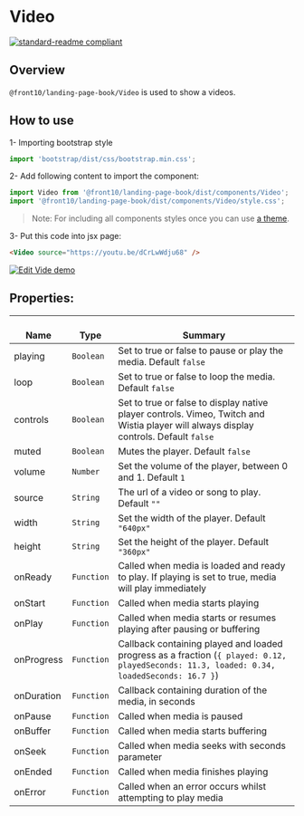 # Video

[![standard-readme compliant](https://img.shields.io/badge/standard--readme-OK-green.svg?style=flat-square)](https://github.com/RichardLitt/standard-readme)

## Overview

`@front10/landing-page-book/Video` is used to show a videos.

## How to use

1- Importing bootstrap style

```js
import 'bootstrap/dist/css/bootstrap.min.css';
```

2- Add following content to import the component:

```js
import Video from '@front10/landing-page-book/dist/components/Video';
import '@front10/landing-page-book/dist/components/Video/style.css';
```

> Note: For including all components styles once you can use [a theme](https://github.com/front10/landing-page-book/wiki/Theming).

3- Put this code into jsx page:

```html
<Video source="https://youtu.be/dCrLwWdju68" />
```
<a target="_blank" href="https://codesandbox.io/s/4lqxjk141x">
  <img alt="Edit Vide demo" src="https://codesandbox.io/static/img/play-codesandbox.svg">
</a>

## Properties:

| </br>Name  | </br>Type  | </br>Summary                                                                                                                              |
| ---------- | ---------- | ----------------------------------------------------------------------------------------------------------------------------------------- |
| playing    | `Boolean`  | Set to true or false to pause or play the media. Default `false`                                                                          |
| loop       | `Boolean`  | Set to true or false to loop the media. Default `false`                                                                                   |
| controls   | `Boolean`  | Set to true or false to display native player controls. Vimeo, Twitch and Wistia player will always display controls. Default `false`     |
| muted      | `Boolean`  | Mutes the player. Default `false`                                                                                                         |
| volume     | `Number`   | Set the volume of the player, between 0 and 1. Default `1`                                                                                |
| source     | `String`   | The url of a video or song to play. Default `""`                                                                                          |
| width      | `String`   | Set the width of the player. Default `"640px"`                                                                                            |
| height     | `String`   | Set the height of the player. Default `"360px"`                                                                                           |
| onReady    | `Function` | Called when media is loaded and ready to play. If playing is set to true, media will play immediately                                     |
| onStart    | `Function` | Called when media starts playing                                                                                                          |
| onPlay     | `Function` | Called when media starts or resumes playing after pausing or buffering                                                                    |
| onProgress | `Function` | Callback containing played and loaded progress as a fraction (`{ played: 0.12, playedSeconds: 11.3, loaded: 0.34, loadedSeconds: 16.7 }`) |
| onDuration | `Function` | Callback containing duration of the media, in seconds                                                                                     |
| onPause    | `Function` | Called when media is paused                                                                                                               |
| onBuffer   | `Function` | Called when media starts buffering                                                                                                        |
| onSeek     | `Function` | Called when media seeks with seconds parameter                                                                                            |
| onEnded    | `Function` | Called when media finishes playing                                                                                                        |
| onError    | `Function` | Called when an error occurs whilst attempting to play media                                                                               |
